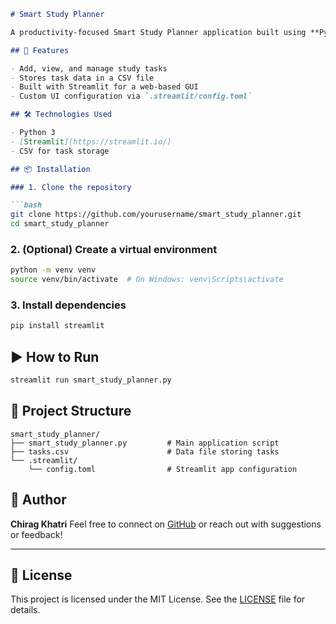 ````markdown
# Smart Study Planner

A productivity-focused Smart Study Planner application built using **Python** and **Streamlit**. This tool helps users manage and track their study tasks effectively with a clean and intuitive interface.

## 🚀 Features

- Add, view, and manage study tasks
- Stores task data in a CSV file
- Built with Streamlit for a web-based GUI
- Custom UI configuration via `.streamlit/config.toml`

## 🛠️ Technologies Used

- Python 3
- [Streamlit](https://streamlit.io/)
- CSV for task storage

## 📦 Installation

### 1. Clone the repository

```bash
git clone https://github.com/yourusername/smart_study_planner.git
cd smart_study_planner
````

### 2. (Optional) Create a virtual environment

```bash
python -m venv venv
source venv/bin/activate  # On Windows: venv\Scripts\activate
```

### 3. Install dependencies

```bash
pip install streamlit
```

## ▶️ How to Run

```bash
streamlit run smart_study_planner.py
```

## 📁 Project Structure

```
smart_study_planner/
├── smart_study_planner.py         # Main application script
├── tasks.csv                      # Data file storing tasks
└── .streamlit/
    └── config.toml                # Streamlit app configuration
```

## 🙋 Author

**Chirag Khatri**
Feel free to connect on [GitHub](https://github.com/yourusername) or reach out with suggestions or feedback!

---

## 📝 License

This project is licensed under the MIT License. See the [LICENSE](LICENSE) file for details.
